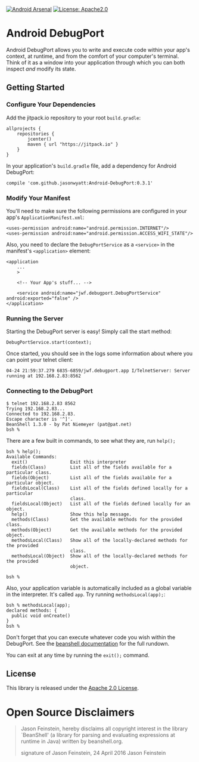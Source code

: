[![Android Arsenal](https://img.shields.io/badge/Android%20Arsenal-Android--DebugPort-green.svg?style=true)](https://android-arsenal.com/details/1/3540) [![License: Apache2.0](https://img.shields.io/badge/style-apache%202.0-blue.svg?style=flat&label=license)](http://www.apache.org/licenses/LICENSE-2.0)

# Android DebugPort

Android DebugPort allows you to write and execute code within your app's context, at runtime, and from the comfort of your computer's terminal. Think of it as a window into your application through which you can both inspect _and_ modify its state.

## Getting Started

### Configure Your Dependencies

Add the jitpack.io repository to your root `build.gradle`:

    allprojects {
        repositories {
            jcenter()
            maven { url "https://jitpack.io" }
        }
    }

In your application's `build.gradle` file, add a dependency for Android DebugPort:

    compile 'com.github.jasonwyatt:Android-DebugPort:0.3.1'
    
### Modify Your Manifest

You'll need to make sure the following permissions are configured in your app's `ApplicationManifest.xml`:

    <uses-permission android:name="android.permission.INTERNET"/>
    <uses-permission android:name="android.permission.ACCESS_WIFI_STATE"/>
    
Also, you need to declare the `DebugPortService` as a `<service>` in the manifest's `<application>` element:

    <application
        ...
        >
        
        <!-- Your App's stuff... -->

        <service android:name="jwf.debugport.DebugPortService" android:exported="false" />
    </application>
    
### Running the Server

Starting the DebugPort server is easy! Simply call the start method:

    DebugPortService.start(context);

Once started, you should see in the logs some information about where you can point your telnet client:
 
    04-24 21:59:37.279 6835-6859/jwf.debugport.app I/TelnetServer: Server running at 192.168.2.83:8562
    
### Connecting to the DebugPort

    $ telnet 192.168.2.83 8562
    Trying 192.168.2.83...
    Connected to 192.168.2.83.
    Escape character is '^]'.
    BeanShell 1.3.0 - by Pat Niemeyer (pat@pat.net)
    bsh %

There are a few built in commands, to see what they are, run `help();`
  
    bsh % help();
    Available Commands:
      exit()                Exit this interpreter
      fields(Class)         List all of the fields available for a particular class.
      fields(Object)        List all of the fields available for a particular object.
      fieldsLocal(Class)    List all of the fields defined locally for a particular
                            class.
      fieldsLocal(Object)   List all of the fields defined locally for an object.
      help()                Show this help message.
      methods(Class)        Get the available methods for the provided class.
      methods(Object)       Get the available methods for the provided object.
      methodsLocal(Class)   Show all of the locally-declared methods for the provided
                            class.
      methodsLocal(Object)  Show all of the locally-declared methods for the provided
                            object.
    
    bsh %

Also, your application variable is automatically included as a global variable in the interpreter. It's called `app`. Try running `methodsLocal(app);`:

    bsh % methodsLocal(app);
    declared methods: {
      public void onCreate()
    }
    bsh %

Don't forget that you can execute whatever code you wish within the DebugPort. See the [beanshell documentation](http://beanshell.org/manual/contents.html) for the full rundown.

You can exit at any time by running the `exit();` command.

## License
This library is released under the [Apache 2.0 License](https://github.com/jasonwyatt/Android-DebugPort/blob/master/LICENCE).

# Open Source Disclaimers

> Jason Feinstein, hereby disclaims all copyright interest in the library `BeanShell' (a library for parsing and evaluating expressions at runtime in Java) written by beanshell.org.
>
> signature of Jason Feinstein, 24 April 2016
> Jason Feinstein
